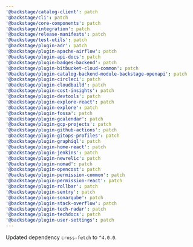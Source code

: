 ```yaml
---
'@backstage/catalog-client': patch
'@backstage/cli': patch
'@backstage/core-components': patch
'@backstage/integration': patch
'@backstage/release-manifests': patch
'@backstage/test-utils': patch
'@backstage/plugin-adr': patch
'@backstage/plugin-apache-airflow': patch
'@backstage/plugin-api-docs': patch
'@backstage/plugin-badges-backend': patch
'@backstage/plugin-bitbucket-cloud-common': patch
'@backstage/plugin-catalog-backend-module-backstage-openapi': patch
'@backstage/plugin-circleci': patch
'@backstage/plugin-cloudbuild': patch
'@backstage/plugin-cost-insights': patch
'@backstage/plugin-devtools': patch
'@backstage/plugin-explore-react': patch
'@backstage/plugin-explore': patch
'@backstage/plugin-fossa': patch
'@backstage/plugin-gcalendar': patch
'@backstage/plugin-gcp-projects': patch
'@backstage/plugin-github-actions': patch
'@backstage/plugin-gitops-profiles': patch
'@backstage/plugin-graphiql': patch
'@backstage/plugin-home-react': patch
'@backstage/plugin-jenkins': patch
'@backstage/plugin-newrelic': patch
'@backstage/plugin-nomad': patch
'@backstage/plugin-opencost': patch
'@backstage/plugin-permission-common': patch
'@backstage/plugin-permission-react': patch
'@backstage/plugin-rollbar': patch
'@backstage/plugin-sentry': patch
'@backstage/plugin-sonarqube': patch
'@backstage/plugin-stack-overflow': patch
'@backstage/plugin-tech-radar': patch
'@backstage/plugin-techdocs': patch
'@backstage/plugin-user-settings': patch
---
```


Updated dependency `cross-fetch` to `^4.0.0`.
